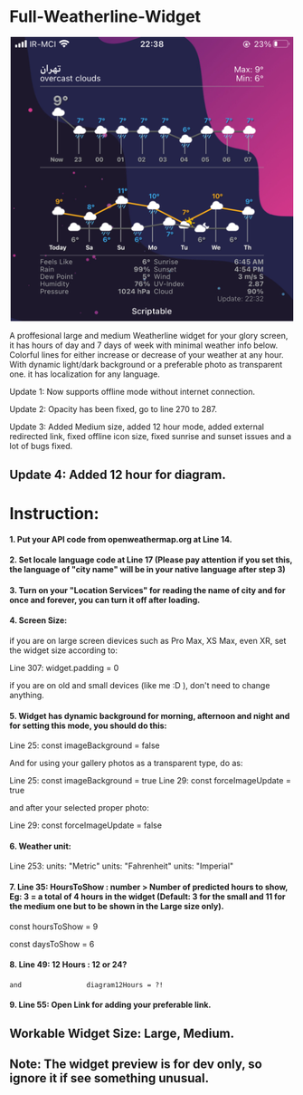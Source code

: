 # Full-Weatherline-Widget

<p align="center" >
    <img width="500" alt="Full-Weatherline-Widget" src ="./5964BDCB-2029-4FA1-AE2B-A0CE429662A5.jpeg">
</p>

A proffesional large and medium Weatherline widget for your glory screen, it has hours of day and 7 days of week with minimal weather info below. Colorful lines for either increase or decrease of your weather at any hour. With dynamic light/dark background or a preferable photo as transparent one. it has localization for any language.



Update 1: Now supports offline mode without internet connection.

Update 2: Opacity has been fixed, go to line 270 to 287.

Update 3: Added Medium size, added 12 hour mode, added external  redirected link, fixed offline icon size, fixed sunrise and sunset issues and a lot of bugs fixed. 

## Update 4: Added 12 hour for diagram.

# Instruction:

#### 1. Put your API code from openweathermap.org at Line 14.
#### 2. Set locale language code at Line 17 (Please pay attention if you set this, the language of "city name" will be in your native language after step 3)
#### 3. Turn on your "Location Services" for reading the name of city and for once and forever, you can turn it off after loading.
#### 4. Screen Size:

if you are on large screen dievices such as Pro Max, XS Max, even XR, set the widget size according to:

Line 307: widget.padding = 0

if you are on old and small devices (like me :D ), don't need to change anything.

#### 5. Widget has dynamic background for morning, afternoon and night and for setting this mode, you should do this:

Line 25: const imageBackground = false

And for using your gallery photos as a transparent type, do as:

Line 25: const imageBackground = true
Line 29: const forceImageUpdate = true

and after your selected proper photo: 

Line 29: const forceImageUpdate = false

#### 6. Weather unit:

Line 253: units: "Metric"
          units: "Fahrenheit"
          units: "Imperial"
          
          
#### 7. Line 35: HoursToShow : number > Number of predicted hours to show, Eg: 3 = a total of 4 hours in the widget (Default: 3 for the small and 11 for the medium one but to be shown in the Large size only).
 
const hoursToShow = 9

const daysToShow = 6   

#### 8. Line 49: 12 Hours : 12 or 24?
    and                diagram12Hours = ?!

#### 9. Line 55: Open Link for adding your preferable link.
          
          
          
## Workable Widget Size: Large, Medium.

## Note: The widget preview is for dev only, so ignore it if see something unusual. 
